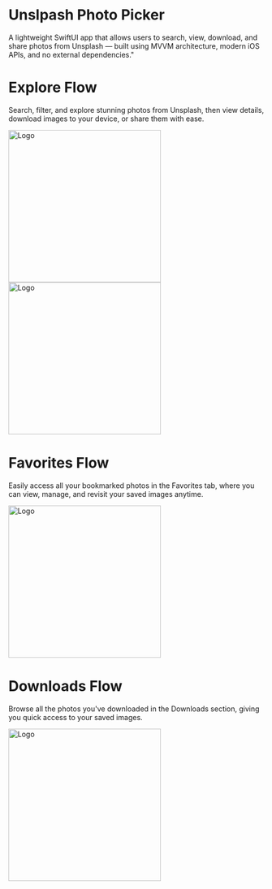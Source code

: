 # Unslpash Photo Picker
A lightweight SwiftUI app that allows users to search, view, download, and share photos from Unsplash — built using MVVM architecture, modern iOS APIs, and no external dependencies."

# Explore Flow

Search, filter, and explore stunning photos from Unsplash, then view details, download images to your device, or share them with ease.

<img src="https://github.com/user-attachments/assets/1353cf6b-a2e4-4ea1-a536-55749e2f826f" width="300" alt="Logo"/>
<img src="https://github.com/user-attachments/assets/464a9009-1f62-42fd-b054-2ba3d929744b" width="300" alt="Logo"/>


# Favorites Flow

Easily access all your bookmarked photos in the Favorites tab, where you can view, manage, and revisit your saved images anytime.

<img src="https://github.com/user-attachments/assets/4feab3be-45d7-424e-96d1-42ec29b95d84" width="300" alt="Logo"/>


# Downloads Flow

Browse all the photos you've downloaded in the Downloads section, giving you quick access to your saved images.

<img src="https://github.com/user-attachments/assets/3785a0e9-0301-4f03-a6cb-f6b9dc41d4ff" width="300" alt="Logo"/>
